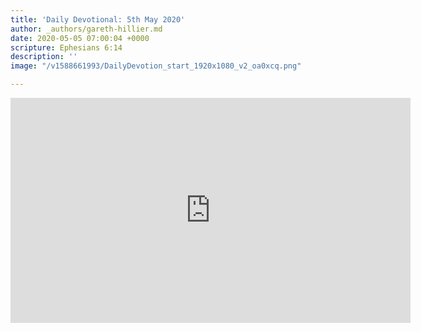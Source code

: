 ```yaml
---
title: 'Daily Devotional: 5th May 2020'
author: _authors/gareth-hillier.md
date: 2020-05-05 07:00:04 +0000
scripture: Ephesians 6:14
description: ''
image: "/v1588661993/DailyDevotion_start_1920x1080_v2_oa0xcq.png"

---
```

<iframe src="https://player.vimeo.com/video/414875472" width="640" height="360" frameborder="0" allow="autoplay; fullscreen" allowfullscreen></iframe>